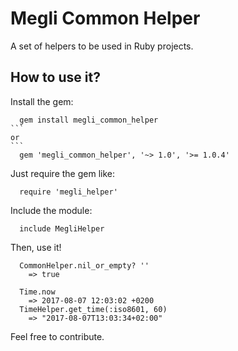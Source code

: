 # Megli Common Helper

A set of helpers to be used in Ruby projects.

## How to use it?

Install the gem:

```
  gem install megli_common_helper
```  
or
```  
  gem 'megli_common_helper', '~> 1.0', '>= 1.0.4'
```

Just require the gem like:

```
  require 'megli_helper'
```

Include the module:

```
  include MegliHelper
```

Then, use it!

```
  CommonHelper.nil_or_empty? ''
    => true 
  
  Time.now
    => 2017-08-07 12:03:02 +0200
  TimeHelper.get_time(:iso8601, 60)
    => "2017-08-07T13:03:34+02:00"
```

Feel free to contribute.
